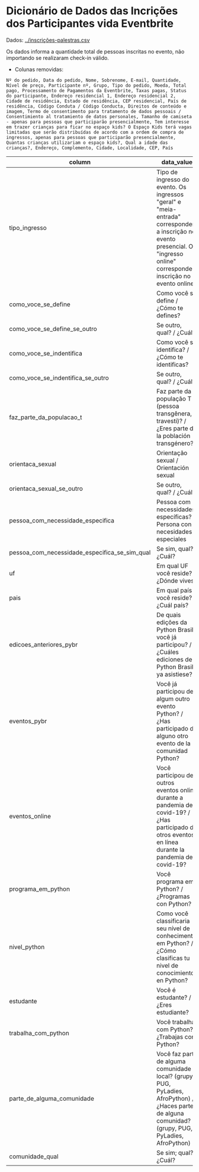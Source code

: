 # Dicionário de Dados das Incrições dos Participantes vida Eventbrite 

Dados: [../inscrições-palestras.csv](../inscricoes-palestras.csv)

Os dados informa a quantidade total de pessoas inscritas no evento, não importando se realizaram check-in válido.

- Colunas removidas:
```
Nº do pedido, Data do pedido, Nome, Sobrenome, E-mail, Quantidade, Nível de preço, Participante nº, Grupo, Tipo do pedido, Moeda, Total pago, Processamento de Pagamentos da Eventbrite, Taxas pagas, Status do participante, Endereço residencial 1, Endereço residencial 2, Cidade de residência, Estado de residência, CEP residencial, País de residência, Código Conduta / Código Conducta, Direitos de conteúdo e imagem,	Termo de consentimento para tratamento de dados pessoais / Consentimiento al tratamiento de datos personales, Tamanho de camiseta - apenas para pessoas que participarão presencialmente, Tem interesse em trazer crianças para ficar no espaço kids? O Espaço Kids terá vagas limitadas que serão distribuídas de acordo com a ordem de compra de ingressos, apenas para pessoas que participarão presencialmente, Quantas crianças utilizariam o espaço kids?, Qual a idade das crianças?, Endereço, Complemento, Cidade, Localidade, CEP, País

```

| column                                        | data_value                                                                                                                                             |
|-----------------------------------------------|--------------------------------------------------------------------------------------------------------------------------------------------------------|
| tipo_ingresso                                 | Tipo de ingresso do evento. Os ingressos "geral" e "meia-entrada" correspondem a inscrição no evento presencial. O "ingresso online" corresponde a inscrição no evento online.                                                                                                               |
| como_voce_se_define                           | Como você se define / ¿Cómo te defines?                                                                                                                |
| como_voce_se_define_se_outro                  | Se outro, qual? / ¿Cuál?                                                                                                                               |
| como_voce_se_indentifica                      | Como você se identifica? / ¿Cómo te identificas?                                                                                                       |
| como_voce_se_indentifica_se_outro             | Se outro, qual? / ¿Cuál?                                                                                                                               |
| faz_parte_da_populacao_t                      | Faz parte da população T (pessoa transgênera, travesti)? / ¿Eres parte de la población transgénero?                                                    |
| orientaca_sexual                              | Orientação sexual / Orientación sexual                                                                                                                 |
| orientaca_sexual_se_outro                     | Se outro, qual? / ¿Cuál?                                                                                                                               |
| pessoa_com_necessidade_especifica             | Pessoa com necessidades específicas? / Persona con necesidades especiales                                                                              |
| pessoa_com_necessidade_especifica_se_sim_qual | Se sim, qual? / ¿Cuál?                                                                                                                                 |
| uf                                            | Em qual UF você reside? / ¿Dónde vives?                                                                                                                |
| pais                                          | Em qual país você reside? / ¿Cuál país?                                                                                                                |
| edicoes_anteriores_pybr                       | De quais edições da Python Brasil você já participou? / ¿Cuáles ediciones de Python Brasil ya asistiese?                                               |
| eventos_pybr                                  | Você já participou de algum outro evento Python? / ¿Has participado de alguno otro evento de la comunidad Python?                                      |
| eventos_online                                | Você participou de outros eventos online durante a pandemia de covid-19? / ¿Has participado de otros eventos en línea durante la pandemia de covid-19? |
| programa_em_python                            | Você programa em Python? / ¿Programas con Python?                                                                                                      |
| nivel_python                                  | Como você classificaria seu nível de conhecimento em Python? / ¿Cómo clasificas tu nivel de conocimiento en Python?                                    |
| estudante                                     | Você é estudante? / ¿Eres estudiante?                                                                                                                  |
| trabalha_com_python                           | Você trabalha com Python? / ¿Trabajas con Python?                                                                                                      |
| parte_de_alguma_comunidade                    | Você faz parte de alguma comunidade local? (grupy, PUG, PyLadies, AfroPython) / ¿Haces parte de alguna comunidad? (grupy, PUG, PyLadies, AfroPython)   |
| comunidade_qual                               | Se sim; qual? / ¿Cuál?                                                                                                                                 |
